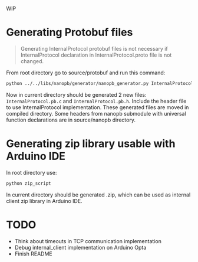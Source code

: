 WIP

# Generating Protobuf files

> Generating InternalProtocol protobuf files is not necessary if InternalProtocol declaration in InternalProtocol.proto file is not changed.

From root directory go to source/protobuf and run this command:

```bash
python ../../libs/nanopb/generator/nanopb_generator.py InternalProtocol.proto
```

Now in current directory should be generated 2 new files: `InternalProtocol.pb.c` and `InternalProtocol.pb.h`. Include the header file to use InternalProtocol implementation. These generated files are moved in compiled directory. Some headers from nanopb submodule with universal function declarations are in source/nanopb directory.

# Generating zip library usable with Arduino IDE

In root directory use:

```bash
python zip_script
```

In current directory should be generated .zip, which can be used as internal client zip library in Arduino IDE.

# TODO

 - Think about timeouts in TCP communication implementation
 - Debug internal_client implementation on Arduino Opta
 - Finish README